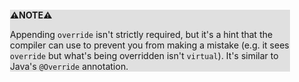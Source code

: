 <div style="margin:2em; background-color: #e0e0e0;">

<strong>⚠️NOTE️️️⚠️</strong>

Appending `override` isn't strictly required, but it's a hint that the compiler can use to prevent you from making a mistake (e.g. it sees `override` but what's being overridden isn't `virtual`). It's similar to Java's `@Override` annotation.
</div>


